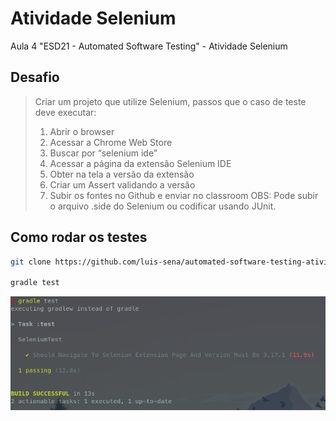 # Atividade Selenium

Aula 4 "ESD21 - Automated Software Testing" - Atividade Selenium

## Desafio

> Criar um projeto que utilize Selenium, passos que o caso de teste deve executar:
> 1. Abrir o browser
> 2. Acessar a Chrome Web Store
> 3. Buscar por “selenium ide”
> 4. Acessar a página da extensão Selenium IDE
> 5. Obter na tela a versão da extensão
> 6. Criar um Assert validando a versão
> 7. Subir os fontes no Github e enviar no classroom
> OBS: Pode subir o arquivo .side do Selenium ou codificar usando JUnit.

## Como rodar os testes

```sh
git clone https://github.com/luis-sena/automated-software-testing-atividade-selenium.git && cd automated-software-testing-atividade-selenium

gradle test
```
![](teste.png)

